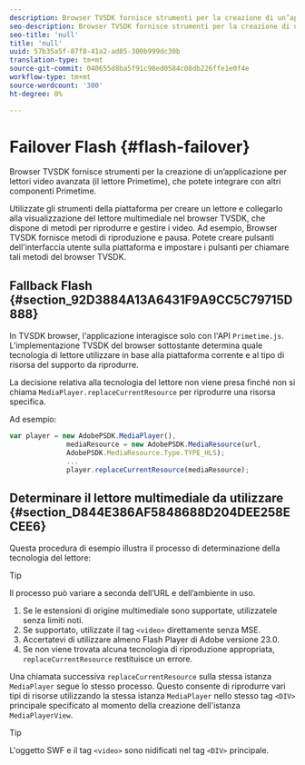 ```yaml
---
description: Browser TVSDK fornisce strumenti per la creazione di un’applicazione per lettori video avanzata (il lettore Primetime), che potete integrare con altri componenti Primetime.
seo-description: Browser TVSDK fornisce strumenti per la creazione di un’applicazione per lettori video avanzata (il lettore Primetime), che potete integrare con altri componenti Primetime.
seo-title: 'null'
title: 'null'
uuid: 57b35a5f-87f8-41a2-ad85-300b999dc30b
translation-type: tm+mt
source-git-commit: 040655d8ba5f91c98ed0584c08db226ffe1e0f4e
workflow-type: tm+mt
source-wordcount: '300'
ht-degree: 0%

---
```



# Failover Flash {#flash-failover}

Browser TVSDK fornisce strumenti per la creazione di un’applicazione per lettori video avanzata (il lettore Primetime), che potete integrare con altri componenti Primetime.

Utilizzate gli strumenti della piattaforma per creare un lettore e collegarlo alla visualizzazione del lettore multimediale nel browser TVSDK, che dispone di metodi per riprodurre e gestire i video. Ad esempio, Browser TVSDK fornisce metodi di riproduzione e pausa. Potete creare pulsanti dell&#39;interfaccia utente sulla piattaforma e impostare i pulsanti per chiamare tali metodi del browser TVSDK.

## Fallback Flash {#section_92D3884A13A6431F9A9CC5C79715D888}

In TVSDK browser, l&#39;applicazione interagisce solo con l&#39;API `Primetime.js`. L’implementazione TVSDK del browser sottostante determina quale tecnologia di lettore utilizzare in base alla piattaforma corrente e al tipo di risorsa del supporto da riprodurre.

La decisione relativa alla tecnologia del lettore non viene presa finché non si chiama `MediaPlayer.replaceCurrentResource` per riprodurre una risorsa specifica.

Ad esempio:

```js
var player = new AdobePSDK.MediaPlayer(), 
              mediaResource = new AdobePSDK.MediaResource(url, 
              AdobePSDK.MediaResource.Type.TYPE_HLS); 
              ... 
              player.replaceCurrentResource(mediaResource);
```

## Determinare il lettore multimediale da utilizzare {#section_D844E386AF5848688D204DEE258ECEE6}

Questa procedura di esempio illustra il processo di determinazione della tecnologia del lettore:

>[!TIP]
>
>Il processo può variare a seconda dell’URL e dell’ambiente in uso.

1. Se le estensioni di origine multimediale sono supportate, utilizzatele senza limiti noti.
1. Se supportato, utilizzate il tag `<video>` direttamente senza MSE.
1. Accertatevi di utilizzare almeno  Flash Player di Adobe versione 23.0.
1. Se non viene trovata alcuna tecnologia di riproduzione appropriata, `replaceCurrentResource` restituisce un errore.

Una chiamata successiva `replaceCurrentResource` sulla stessa istanza `MediaPlayer` segue lo stesso processo. Questo consente di riprodurre vari tipi di risorse utilizzando la stessa istanza `MediaPlayer` nello stesso tag `<DIV>` principale specificato al momento della creazione dell&#39;istanza `MediaPlayerView`.

>[!TIP]
>
>L&#39;oggetto SWF e il tag `<video>` sono nidificati nel tag `<DIV>` principale.

